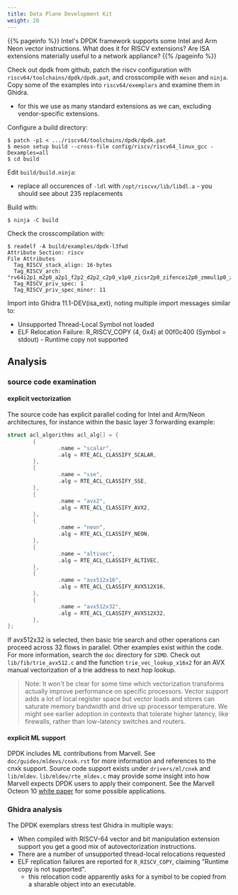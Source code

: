 ```yaml
---
title: Data Plane Development Kit
weight: 20
---
```


{{% pageinfo %}}
Intel's DPDK framework supports some Intel and Arm Neon vector instructions.  What does it for RISCV extensions?
Are ISA extensions materially useful to a network appliance?
{{% /pageinfo %}}

Check out dpdk from github, patch the riscv configuration with `riscv64/toolchains/dpdk/dpdk.pat`, and crosscompile with `meson`
and `ninja`.  Copy some of the examples into `riscv64/exemplars` and examine them in Ghidra.

* for this we use as many standard extensions as we can, excluding vendor-specific extensions.

Configure a build directory:

```console
$ patch -p1 < .../riscv64/toolchains/dpdk/dpdk.pat
$ meson setup build --cross-file config/riscv/riscv64_linux_gcc -Dexamples=all
$ cd build
```

Edit `build/build.ninja`:

* replace all occurences of `-ldl` with `/opt/riscvx/lib/libdl.a` - you should see about 235 replacements

Build with:

```console
$ ninja -C build
```

Check the crosscompilation with:

```console
$ readelf -A build/examples/dpdk-l3fwd
Attribute Section: riscv
File Attributes
  Tag_RISCV_stack_align: 16-bytes
  Tag_RISCV_arch: "rv64i2p1_m2p0_a2p1_f2p2_d2p2_c2p0_v1p0_zicsr2p0_zifencei2p0_zmmul1p0_zba1p0_zbb1p0_zbc1p0_zbkb1p0_zbkc1p0_zbkx1p0_zvbb1p0_zvbc1p0_zve32f1p0_zve32x1p0_zve64d1p0_zve64f1p0_zve64x1p0_zvkb1p0_zvl128b1p0_zvl32b1p0_zvl64b1p0"
  Tag_RISCV_priv_spec: 1
  Tag_RISCV_priv_spec_minor: 11
```

Import into Ghidra 11.1-DEV(isa_ext), noting multiple import messages similar to:

* Unsupported Thread-Local Symbol not loaded
* ELF Relocation Failure: R_RISCV_COPY (4, 0x4) at 00f0c400 (Symbol = stdout) - Runtime copy not supported

## Analysis

### source code examination

#### explicit vectorization

The source code has explicit parallel coding for Intel and Arm/Neon architectures, for instance within
the basic layer 3 forwarding example:

```c
struct acl_algorithms acl_alg[] = {
        {
                .name = "scalar",
                .alg = RTE_ACL_CLASSIFY_SCALAR,
        },
        {
                .name = "sse",
                .alg = RTE_ACL_CLASSIFY_SSE,
        },
        {
                .name = "avx2",
                .alg = RTE_ACL_CLASSIFY_AVX2,
        },
        {
                .name = "neon",
                .alg = RTE_ACL_CLASSIFY_NEON,
        },
        {
                .name = "altivec",
                .alg = RTE_ACL_CLASSIFY_ALTIVEC,
        },
        {
                .name = "avx512x16",
                .alg = RTE_ACL_CLASSIFY_AVX512X16,
        },
        {
                .name = "avx512x32",
                .alg = RTE_ACL_CLASSIFY_AVX512X32,
        },
};
```

If avx512x32 is selected, then basic trie search and other operations can proceed across 32 flows in parallel.
Other examples exist within the code.  For more information, search the `doc` directory for `SIMD`.  Check out `lib/fib/trie_avx512.c`
and the function `trie_vec_lookup_x16x2` for an AVX manual vectorization of a trie address to next hop lookup.

>Note: It won't be clear for some time which vectorization transforms actually improve performance on specific processors.  Vector
>      support adds a lot of local register space but vector loads and stores can saturate memory bandwidth and drive up processor
>      temperature.  We might see earlier adoption in contexts that tolerate higher latency, like firewalls, rather than low-latency
>      switches and routers.

#### explicit ML support

DPDK includes ML contributions from Marvell.  See `doc/guides/mldevs/cnxk.rst` for more information and references to the cnxk support.
Source code support exists under `drivers/ml/cnxk` and `lib/mldev`.  `lib/mldev/rte_mldev.c` may provide some insight into how
Marvell expects DPDK users to apply their component.
See the Marvell Octeon 10 [white paper](https://www.marvell.com/content/dam/marvell/en/public-collateral/embedded-processors/marvell-octeon-10-dpu-platform-white-paper.pdf) for some possible applications.

### Ghidra analysis

The DPDK exemplars stress test Ghidra in multiple ways:

* When compiled with RISCV-64 vector and bit manipulation extension support you get a good mix of autovectorization instructions.
* There are a number of unsupported thread-local relocations requested
* ELF replication failures are reported for `R_RISCV_COPY`, claiming "Runtime copy is not supported".
    * this relocation code apparently asks for a symbol to be copied from a sharable object into an executable. 
